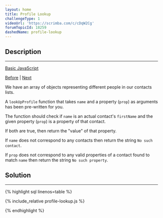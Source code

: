 ```yaml
---
layout: home
title: Profile Lookup
challengeType: 1
videoUrl: 'https://scrimba.com/c/cDqW2Cg'
forumTopicId: 18259
dashedName: profile-lookup
---
```


<div class="row">
<div class="columnStmt" markdown="1">

## Description
------

[Basic JavaScript](./README.md) 

[Before](./replace-loops-using-recursion.md)  | [Next](./generate-random-fractions-with-javascript.md) 

We have an array of objects representing different people in our contacts lists.

A `lookUpProfile` function that takes `name` and a property (`prop`) as arguments has been pre-written for you.

The function should check if `name` is an actual contact's `firstName` and the given property (`prop`) is a property of that contact.

If both are true, then return the "value" of that property.

If `name` does not correspond to any contacts then return the string `No such contact`.

If `prop` does not correspond to any valid properties of a contact found to match `name` then return the string `No such property`.

</div>
<div class="columnSol" markdown="1">

## Solution
------

{% highlight sql linenos=table %}

{% include_relative profile-lookup.js %}

{% endhighlight %}

</div>
</div>


